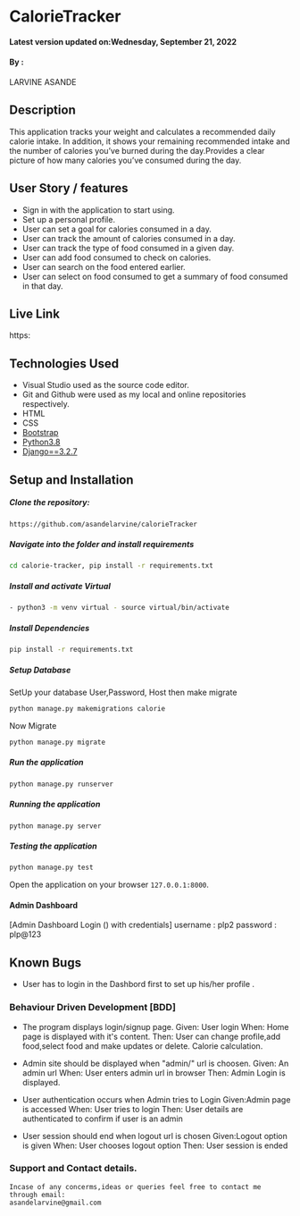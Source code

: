 # CalorieTracker

#### Latest version updated on:Wednesday, September 21, 2022
#### By :

LARVINE ASANDE

## Description
This application  tracks your weight and calculates a recommended daily calorie intake. 
In addition, it shows your remaining recommended intake and the number of calories you’ve burned during the day.Provides a clear picture of how many calories you’ve consumed during the day.

## User Story / features
* Sign in with the application to start using.
* Set up a personal profile.
* User can set a goal for calories consumed in a day.
* User can track the amount of calories consumed in a day.
* User can track the type of food consumed in a given day.
* User can add food consumed to check on calories.
* User can search on the food entered earlier.
* User can select on food consumed to get a summary of food consumed in that day.

##  Live Link 
https:

## Technologies Used
- Visual Studio used as  the source code editor.
- Git and Github were used as my local and online repositories respectively.
- HTML 
- CSS 
- [Bootstrap](https://www.bootstrapcdn.com/)
- [Python3.8](https://www.python.org/)
- [Django==3.2.7](https://docs.djangoproject.com/en/2.2/)


## Setup and Installation 
##### Clone the repository: 
 ```bash
https://github.com/asandelarvine/calorieTracker
```
##### Navigate into the folder and install requirements 
 ```bash
cd calorie-tracker, pip install -r requirements.txt
```
##### Install and activate Virtual 
 ```bash
- python3 -m venv virtual - source virtual/bin/activate
```
##### Install Dependencies 
 ```bash
 pip install -r requirements.txt
```
##### Setup Database 
  SetUp your database User,Password, Host then make migrate
 ```bash
python manage.py makemigrations calorie
 ```
 Now Migrate
 ```bash
 python manage.py migrate
```
##### Run the application 
 ```bash
 python manage.py runserver
```
##### Running the application 
 ```bash
 python manage.py server
```
##### Testing the application 
 ```bash
 python manage.py test
```
Open the application on your browser `127.0.0.1:8000`.

####  Admin Dashboard
  [Admin Dashboard Login () with credentials]
       username : plp2
       password : plp@123


## Known Bugs

  * User has to login in the Dashbord first to set up his/her profile .

### Behaviour Driven Development [BDD]

  * The program displays login/signup page.
    Given: User login
    When: Home page is displayed with it's content.
    Then: User can change profile,add food,select food and make updates or delete.
    Calorie calculation.
      

  * Admin site should be displayed when "admin/" url is choosen.
    Given: An admin url
    When: User enters admin url in browser
    Then: Admin Login is displayed.

  * User authentication occurs when Admin tries to Login
    Given:Admin page is accessed
    When: User tries to login
    Then: User details are authenticated to confirm if user is an admin

  * User session should end when logout url is chosen
    Given:Logout option is given
    When: User chooses logout option
    Then: User session is ended


### Support and Contact details.
    Incase of any concerms,ideas or queries feel free to contact me through email:
    asandelarvine@gmail.com

